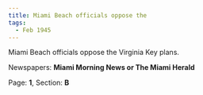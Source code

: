 ```yaml
---  
title: Miami Beach officials oppose the  
tags:  
  - Feb 1945  
---  
```

  
Miami Beach officials oppose the Virginia Key plans.  
  
Newspapers: **Miami Morning News or The Miami Herald**  
  
Page: **1**, Section: **B** 
